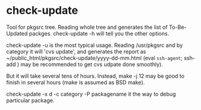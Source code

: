 # check-update
Tool for pkgsrc tree. Reading whole tree and generates the list
of To-Be-Updated packges.
  check-update -h
will tell you the other options.

  check-update -u
is the most typical usage. Reading /usr/pkgsrc and by category
it will 'cvs update', and generates the report as
  ~/public_html/pkgsrc/check-update/yyyy-dd-mm.html
(eval `ssh-agent`; ssh-add ) may be recommended to get
cvs udpate done smoothly).

But it will take several tens of hours.
Instead, make -j 12 may be good to finish in several hours
(make is assumed as BSD make).

  check-update -x d -c category -P packagename
it the way to debug particular package.
